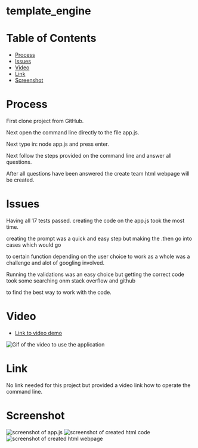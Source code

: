 # template_engine

# Table of Contents

* [Process](#Process)
* [Issues](#Issues)
* [Video](#Video)
* [Link](#Link)
* [Screenshot](#Screenshot)

# Process

First clone project from GitHub.

Next open the command line directly to the file app.js.

Next type in: node app.js and press enter.

Next follow the steps provided on the command line and answer all questions.

After all questions have been answered the create team html webpage will be created.

# Issues

Having all 17 tests passed. creating the code on the app.js took the most time.

creating the prompt was a quick and easy step but making the .then go into cases which would go 

to certain function depending on the user choice to work as a whole was a challenge and alot of googling involved.

Running the validations was an easy choice but getting the correct code took some searching onm stack overflow and github

to find the best way to work with the code.

# Video

* [Link to video demo]()

![Gif of the video to use the application](images/.gif)

# Link

No link needed for this project but provided a video link how to operate the command line.

# Screenshot

![screenshot of app.js](images/)
![screenshot of created html code](images/)
![screenshot of created html webpage](images/)